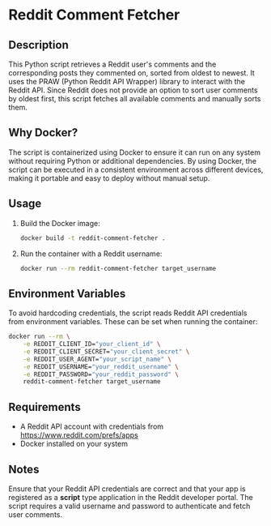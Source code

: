 # Reddit Comment Fetcher

## Description
This Python script retrieves a Reddit user's comments and the corresponding posts they commented on, sorted from oldest to newest. It uses the PRAW (Python Reddit API Wrapper) library to interact with the Reddit API. Since Reddit does not provide an option to sort user comments by oldest first, this script fetches all available comments and manually sorts them.

## Why Docker?
The script is containerized using Docker to ensure it can run on any system without requiring Python or additional dependencies. By using Docker, the script can be executed in a consistent environment across different devices, making it portable and easy to deploy without manual setup.

## Usage
1. Build the Docker image:
   ```sh
   docker build -t reddit-comment-fetcher .
   ```
2. Run the container with a Reddit username:
   ```sh
   docker run --rm reddit-comment-fetcher target_username
   ```

## Environment Variables
To avoid hardcoding credentials, the script reads Reddit API credentials from environment variables. These can be set when running the container:
```sh
docker run --rm \
    -e REDDIT_CLIENT_ID="your_client_id" \
    -e REDDIT_CLIENT_SECRET="your_client_secret" \
    -e REDDIT_USER_AGENT="your_script_name" \
    -e REDDIT_USERNAME="your_reddit_username" \
    -e REDDIT_PASSWORD="your_reddit_password" \
    reddit-comment-fetcher target_username
```

## Requirements
- A Reddit API account with credentials from https://www.reddit.com/prefs/apps
- Docker installed on your system

## Notes
Ensure that your Reddit API credentials are correct and that your app is registered as a **script** type application in the Reddit developer portal. The script requires a valid username and password to authenticate and fetch user comments.


